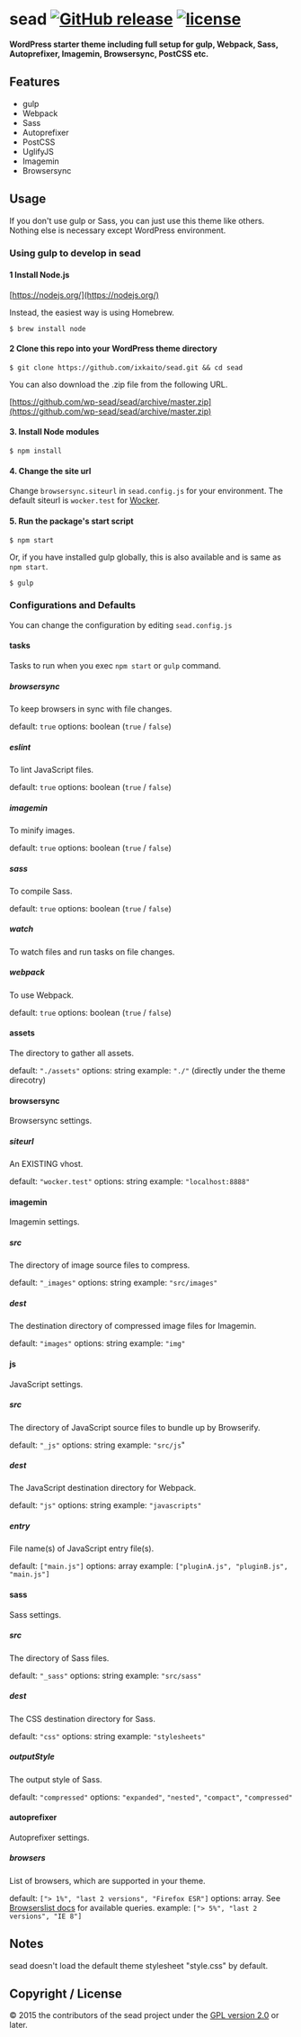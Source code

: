 # sead [![GitHub release](https://img.shields.io/github/release/wp-sead/sead.svg)](https://github.com/wp-sead/sead/releases) [![license](https://img.shields.io/badge/license-GPL--2.0_or_later-orange.svg?maxAge=2592000)](https://github.com/wp-sead/sead/blob/master/LICENSE)

__WordPress starter theme including full setup for gulp, Webpack, Sass, Autoprefixer, Imagemin, Browsersync, PostCSS etc.__

## Features

- gulp
- Webpack
- Sass
- Autoprefixer
- PostCSS
- UglifyJS
- Imagemin
- Browsersync

## Usage

If you don't use gulp or Sass, you can just use this theme like others. Nothing else is necessary except WordPress environment.

### Using gulp to develop in sead

#### 1 Install Node.js

[https://nodejs.org/](https://nodejs.org/)

Instead, the easiest way is using Homebrew.

```shell
$ brew install node
```

#### 2 Clone this repo into your WordPress theme directory

```shell
$ git clone https://github.com/ixkaito/sead.git && cd sead
```

You can also download the .zip file from the following URL.

[https://github.com/wp-sead/sead/archive/master.zip](https://github.com/wp-sead/sead/archive/master.zip)

#### 3. Install Node modules

```shell
$ npm install
```

#### 4. Change the site url

Change `browsersync.siteurl` in `sead.config.js` for your environment. The default siteurl is `wocker.test` for [Wocker](http://wckr.github.io/).

#### 5. Run the package's start script

```shell
$ npm start
```

Or, if you have installed gulp globally, this is also available and is same as `npm start`.

```shell
$ gulp
```

### Configurations and Defaults

You can change the configuration by editing `sead.config.js`

#### tasks

Tasks to run when you exec `npm start` or `gulp` command.

##### browsersync

To keep browsers in sync with file changes.

default: `true`
options: boolean (`true` / `false`)

##### eslint

To lint JavaScript files.

default: `true`
options: boolean (`true` / `false`)

##### imagemin

To minify images.

default: `true`
options: boolean (`true` / `false`)

##### sass

To compile Sass.

default: `true`
options: boolean (`true` / `false`)

##### watch

To watch files and run tasks on file changes.

##### webpack

To use Webpack.

default: `true`
options: boolean (`true` / `false`)

#### assets

The directory to gather all assets.

default: `"./assets"`
options: string
example: `"./"` (directly under the theme direcotry)

#### browsersync

Browsersync settings.

##### siteurl

An EXISTING vhost.

default: `"wocker.test"`
options: string
example: `"localhost:8888"`

#### imagemin

Imagemin settings.

##### src

The directory of image source files to compress.

default: `"_images"`
options: string
example: `"src/images"`

##### dest

The destination directory of compressed image files for Imagemin.

default: `"images"`
options: string
example: `"img"`

#### js

JavaScript settings.

##### src

The directory of JavaScript source files to bundle up by Browserify.

default: `"_js"`
options: string
example: `"src/js`"

##### dest

The JavaScript destination directory for Webpack.

default: `"js"`
options: string
example: `"javascripts"`

##### entry

File name(s) of JavaScript entry file(s).

default: `["main.js"]`
options: array
example: `["pluginA.js", "pluginB.js", "main.js"]`

#### sass

Sass settings.

##### src

The directory of Sass files.

default: `"_sass"`
options: string
example: `"src/sass"`

##### dest

The CSS destination directory for Sass.

default: `"css"`
options: string
example: `"stylesheets"`

##### outputStyle

The output style of Sass.

default: `"compressed"`
options: `"expanded"`, `"nested"`, `"compact"`, `"compressed"`

#### autoprefixer

Autoprefixer settings.

##### browsers

List of browsers, which are supported in your theme.

default: `["> 1%", "last 2 versions", "Firefox ESR"]`
options: array. See [Browserslist docs](https://github.com/ai/browserslist#queries) for available queries.
example: `["> 5%", "last 2 versions", "IE 8"]`

## Notes

sead doesn't load the default theme stylesheet "style.css" by default.

## Copyright / License

&copy; 2015 the contributors of the sead project under the [GPL version 2.0](https://raw.githubusercontent.com/wp-sead/sead/master/LICENSE) or later.
